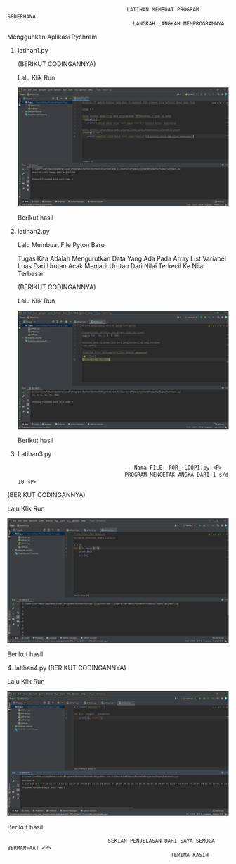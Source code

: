                                           LATIHAN MEMBUAT PROGRAM SEDERHANA
                                            LANGKAH LANGKAH MEMPROGRAMNYA
Menggunkan Aplikasi Pychram <p>
1. latihan1.py <p>
(BERIKUT CODINGANNYA) <p>
Lalu Klik Run <p> 
![gambar 1](screenshot/ss1.png.png) <p>
Berikut hasil <p>
2. latihan2.py <p>
Lalu Membuat File Pyton Baru <p>
Tugas Kita Adalah Mengurutkan Data Yang Ada Pada Array List Variabel Luas Dari Urutan Acak Menjadi Urutan Dari Nilai Terkecil Ke Nilai Terbesar <P>
(BERIKUT CODINGANNYA) <p>
Lalu Klik Run <P>
![gambar 2](screenshot/ss2.png.png) <p>
Berikut hasil <p>
3. Latihan3.py <p>

                                            Nama FILE: FOR_;LOOP1.py <P>
                                         PROGRAM MENCETAK ANGKA DARI 1 s/d 10 <P> 

(BERIKUT CODINGANNYA) <p>
Lalu Klik Run <p> 
![gambar 3](screenshot/ss3.png.png) <p>
Berikut hasil <p>
4. latihan4.py
(BERIKUT CODINGANNYA) <p>
Lalu Klik Run <p> 
![gambar 4](screenshot/ss4.png.png) <p>
Berikut hasil <p>

                                    SEKIAN PENJELASAN DARI SAYA SEMOGA BERMANFAAT <P>
                                                        TERIMA KASIH